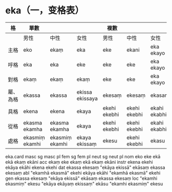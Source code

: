 # eka（一，变格表）

| 格 |單數| | | 複數 | | |
|-|-|- | - | - |- | -|
||男性|中性|女性|男性|中性|女性|
|主格|eko|ekaṃ|eka|eke|ekani|eka<br>ekayo|
|呼格|eka|eka|eke|eke|eke|eka<br>ekayo|
|對格|ekaṃ|ekaṃ|ekaṃ|eke|eke|eka<br>ekayo|
|屬、為格|ekassa|ekassa|ekissa<br>ekissaya|ekesaṃ|ekesaṃ|ekasaṃ|
|具格|ekena|ekena|ekaya|ekehi<br>ekebhi|ekehi<br>ekebhi|ekahi<br>ekabhi|
|從格|ekasma<br>ekamha|ekasma<br>ekamha|ekaya|ekehi<br>ekebhi|ekehi<br>ekebhi|ekahi<br>ekabhi|
|處格|ekasmiṃ<br>ekamhi|ekasmiṃ<br>ekamhi|ekaya<br>ekissaṃ|ekesu|ekehi<br>ekebhi|ekasu|

eka.card	masc sg	masc pl	fem sg	fem pl	neut sg	neut pl
nom	eko	eke	ekā	ekā	ekaṃ	ekāni
acc	ekaṃ	eke	ekaṃ	ekā	ekaṃ	ekāni
instr	ekena	ekehi	ekāya	ekāhi	ekena	ekehi
dat	ekassa	ekesaṃ	"ekāya
ekissā"	ekāsaṃ	ekassa	ekesaṃ
abl	"ekamhā
ekasmā"	ekehi	ekāya	ekāhi	"ekamhā
ekasmā"	ekehi
gen	ekassa	ekesaṃ	"ekāya
ekissā"	ekāsaṃ	ekassa	ekesaṃ
loc	"ekamhi
ekasmiṃ"	ekesu	"ekāya
ekāyaṃ
ekissaṃ"	ekāsu	"ekamhi
ekasmiṃ"	ekesu
